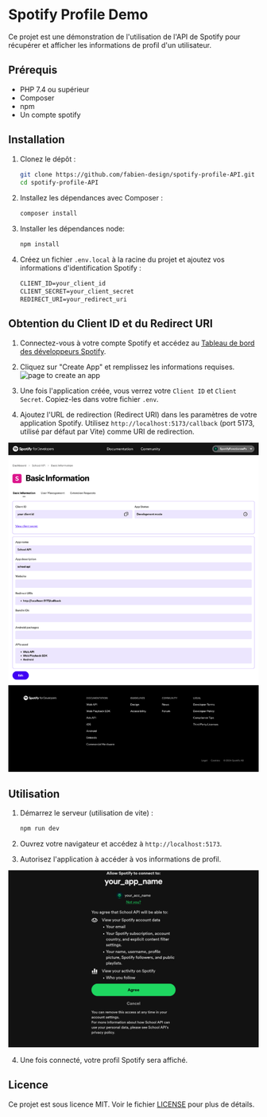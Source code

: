 # Spotify Profile Demo

Ce projet est une démonstration de l'utilisation de l'API de Spotify pour récupérer et afficher les informations de profil d'un utilisateur.

## Prérequis

- PHP 7.4 ou supérieur
- Composer
- npm
- Un compte spotify


## Installation

1. Clonez le dépôt :
    ```bash
    git clone https://github.com/fabien-design/spotify-profile-API.git
    cd spotify-profile-API
    ```

2. Installez les dépendances avec Composer :
    ```bash
    composer install
    ```
3. Installer les dépendances node:
    ```bash
    npm install
    ```
4. Créez un fichier `.env.local` à la racine du projet et ajoutez vos informations d'identification Spotify :
    ```
    CLIENT_ID=your_client_id
    CLIENT_SECRET=your_client_secret
    REDIRECT_URI=your_redirect_uri
    ```

## Obtention du Client ID et du Redirect URI

1. Connectez-vous à votre compte Spotify et accédez au [Tableau de bord des développeurs Spotify](https://developer.spotify.com/dashboard).

2. Cliquez sur "Create App" et remplissez les informations requises.
![page to create an app](https://github.com/fabien-design/spotify-profile-API/tree/master/public/images/create_an_app.png)

3. Une fois l'application créée, vous verrez votre `Client ID` et `Client Secret`. Copiez-les dans votre fichier `.env`.

4. Ajoutez l'URL de redirection (Redirect URI) dans les paramètres de votre application Spotify. Utilisez `http://localhost:5173/callback` (port 5173, utilisé par défaut par Vite) comme URI de redirection.

![Spotify Dashboard](public/images/spotify_app_settings.png)

## Utilisation

1. Démarrez le serveur (utilisation de vite) :
    ```bash
    npm run dev
    ```

2. Ouvrez votre navigateur et accédez à `http://localhost:5173`.

3. Autorisez l'application à accéder à vos informations de profil.

![Allow Page](public/images/allow_app.png)

4. Une fois connecté, votre profil Spotify sera affiché.

## Licence

Ce projet est sous licence MIT. Voir le fichier [LICENSE](LICENSE) pour plus de détails.
